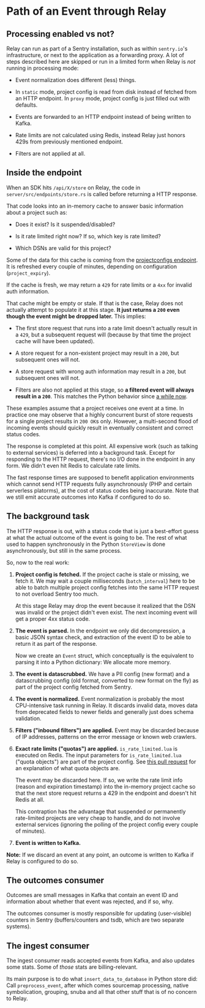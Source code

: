 # Path of an Event through Relay

## Processing enabled vs not?

Relay can run as part of a Sentry installation, such as within `sentry.io`'s
infrastructure, or next to the application as a forwarding proxy. A lot of
steps described here are skipped or run in a limited form when Relay is *not*
running in processing mode:

*  Event normalization does different (less) things.

*  In `static` mode, project config is read from disk instead of fetched from
   an HTTP endpoint. In `proxy` mode, project config is just filled out with
   defaults.

*  Events are forwarded to an HTTP endpoint instead of being written to Kafka.

*  Rate limits are not calculated using Redis, instead Relay just honors 429s
   from previously mentioned endpoint.

*  Filters are not applied at all.

## Inside the endpoint

When an SDK hits `/api/X/store` on Relay, the code in
`server/src/endpoints/store.rs` is called before returning a HTTP response.

That code looks into an in-memory cache to answer basic information about a project such as:

*  Does it exist? Is it suspended/disabled?

*  Is it rate limited right now? If so, which key is rate limited?

*  Which DSNs are valid for this project?

Some of the data for this cache is coming from the [projectconfigs
endpoint](https://github.com/getsentry/sentry/blob/c868def30e013177383f8ca5909090c8bdbd8f6f/src/sentry/api/endpoints/relay_projectconfigs.py).
It is refreshed every couple of minutes, depending on configuration (`project_expiry`).

If the cache is fresh, we may return a `429` for rate limits or a `4xx` for
invalid auth information.

That cache might be empty or stale. If that is the case, Relay does not
actually attempt to populate it at this stage. **It just returns a `200` even
though the event might be dropped later.** This implies:

*  The first store request that runs into a rate limit doesn't actually result
   in a `429`, but a subsequent request will (because by that time the project
   cache will have been updated).

*  A store request for a non-existent project may result in a `200`, but
   subsequent ones will not.

*  A store request with wrong auth information may result in a `200`, but
   subsequent ones will not.

*  Filters are also not applied at this stage, so **a filtered event will
   always result in a `200`**. This matches the Python behavior since [a while
   now](https://github.com/getsentry/sentry/pull/14561).

These examples assume that a project receives one event at a time. In practice
one may observe that a highly concurrent burst of store requests for a single
project results in `200 OK`s only. However, a multi-second flood of incoming
events should quickly result in eventually consistent and correct status codes.

The response is completed at this point. All expensive work (such as talking to
external services) is deferred into a background task. Except for responding to
the HTTP request, there's no I/O done in the endpoint in any form. We didn't
even hit Redis to calculate rate limits.

The fast response times are supposed to benefit application environments which
cannot send HTTP requests fully asynchronously (PHP and certain serverless
platorms), at the cost of status codes being inaccurate. Note that we still
emit accurate outcomes into Kafka if configured to do so.

## The background task

The HTTP response is out, with a status code that is just a best-effort guess
at what the actual outcome of the event is going to be. The rest of what used
to happen synchronously in the Python `StoreView` is done asynchronously, but
still in the same process.

So, now to the real work:

1.  **Project config is fetched.** If the project cache is stale or missing, we
    fetch it. We may wait a couple milliseconds (`batch_interval`) here to be
    able to batch multiple project config fetches into the same HTTP request to
    not overload Sentry too much.

    At this stage Relay may drop the event because it realized that the DSN was
    invalid or the project didn't even exist. The next incoming event will get a
    proper 4xx status code.

1.  **The event is parsed.** In the endpoint we only did decompression, a basic
    JSON syntax check, and extraction of the event ID to be able to return it as
    part of the response.

    Now we create an `Event` struct, which conceptually is the equivalent to
    parsing it into a Python dictionary: We allocate more memory.

1.  **The event is datascrubbed.** We have a PII config (new format) and a
    datascrubbing config (old format, converted to new format on the fly) as
    part of the project config fetched from Sentry.

1.  **The event is normalized.** Event normalization is probably the most
    CPU-intensive task running in Relay. It discards invalid data, moves data
    from deprecated fields to newer fields and generally just does schema
    validation.

1.  **Filters ("inbound filters") are applied.** Event may be discarded because of IP
    addresses, patterns on the error message or known web crawlers.

1.  **Exact rate limits ("quotas") are applied.** `is_rate_limited.lua` is
    executed on Redis. The input parameters for `is_rate_limited.lua` ("quota
    objects") are part of the project config. See [this pull
    request](https://github.com/getsentry/sentry/pull/14558) for an explanation
    of what quota objects are.

    The event may be discarded here. If so, we write the rate limit info
    (reason and expiration timestamp) into the in-memory project cache so that
    the next store request returns a 429 in the endpoint and doesn't hit Redis
    at all.

    This contraption has the advantage that suspended or permanently
    rate-limited projects are very cheap to handle, and do not involve external
    services (ignoring the polling of the project config every couple of
    minutes).

1.  **Event is written to Kafka.**

**Note:** If we discard an event at any point, an outcome is written to Kafka
if Relay is configured to do so.


## The outcomes consumer

Outcomes are small messages in Kafka that contain an event ID and information
about whether that event was rejected, and if so, why.

The outcomes consumer is mostly responsible for updating (user-visible)
counters in Sentry (buffers/counters and tsdb, which are two separate systems).

## The ingest consumer

The ingest consumer reads accepted events from Kafka, and also updates some
stats. Some of *those* stats are billing-relevant.

Its main purpose is to do what `insert_data_to_database` in Python store did:
Call `preprocess_event`, after which comes sourcemap processing, native
symbolication, grouping, snuba and all that other stuff that is of no concern
to Relay.
